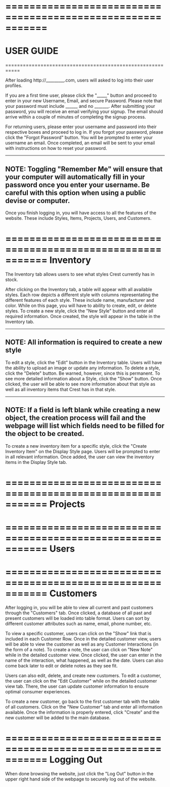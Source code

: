 ===========================================================
===========================================================
USER GUIDE
===========================================================
===========================================================

After loading http://_________.com, users will asked to log
into their user profiles. 

If you are a first time user, please click the "_____" button
and proceed to enter in your new Username, Email, and secure
Password. Please note that your password must include ______
and no _______. After submitting your password, you will 
receive an email verifying your signup. The email should arrive
within a couple of minutes of completing the signup process.

For returning users, please enter your username and password 
into their respective boxes and proceed to log in. If you 
forgot your password, please click the "Forgot Password" button.
You will be prompted to enter your username an email. Once
completed, an email will be sent to your email with instructions
on how to reset your password.

-----------------------------------------------------------
NOTE: Toggling "Remember Me" will ensure that your computer
will automatically fill in your password once you enter your
username. Be careful with this option when using a public
devise or computer.
-----------------------------------------------------------

Once you finish logging in, you will have access to all the
features of the website. These include Styles, Items, Projects,
Users, and Customers.

===========================================================
Inventory
===========================================================

The Inventory tab allows users to see what styles Crest
currently has in stock.

After clicking on the Inventory tab, a table will appear with
all available styles. Each row depicts a different style with
columns representating the different features of each style. 
These include name, manufacturer and color. While on this page,
you will have to ability to create, edit, or delete styles. To
create a new style, click the "New Style" button and enter
all required information. Once created, the style will appear
in the table in the Inventory tab.

-----------------------------------------------------------
NOTE: All information is required to create a new style
-----------------------------------------------------------

To edit a style, click the "Edit" button in the Inventory table.
Users will have the ability to upload an image or update any
information. To delete a style, click the "Delete" button. Be
warned, however, since this is permanent. To see more detailed
information about a Style, click the "Show" button. Once clicked,
the user will be able to see more information about that style as
well as all inventory items that Crest has in that style.

-----------------------------------------------------------
NOTE: If a field is left blank while creating a new object,
the creation process will fail and the webpage will list 
which fields need to be filled for the object to be created.
-----------------------------------------------------------

To create a new inventory item for a specific style, click the 
"Create Inventory Item" on the Display Style page. Users will be
prompted to enter in all relevant information. Once added, the
user can view the inventory items in the Display Style tab. 

===========================================================
Projects
===========================================================
===========================================================
Users
===========================================================
===========================================================
Customers
===========================================================

After logging in, you will be able to view all current and past
customers through the "Customers" tab. Once clicked, a database
of all past and present customers will be loaded into table
format. Users can sort by different customer attributes such as
name, email, phone number, etc. 

To view a specific customer, users can click on the "Show" link 
that is included in each Customer Row. Once in the detailed
customer view, users will be able to view the customer as well 
as any Customer Interactions (in the form of a note). To create
a note, the user can click on "New Note" while in the detailed
customer view. Once clicked, the user can enter in the name of
the interaction, what happened, as well as the date. Users can
also come back later to edit or delete notes as they see fit.

Users can also edit, delete, and create new customers. To edit
a customer, the user can click on the "Edit Customer" while
on the detailed customer view tab. There, the user can update
customer information to ensure optimal consumer experiences.

To create a new customer, go back to the first customer tab 
with the table of all customers. Click on the "New Customer"
tab and enter all information available. Once the information
is properly entered, click "Create" and the new customer will
be added to the main database. 

===========================================================
Logging Out
===========================================================
When done browsing the website, just click the "Log Out" button
in the upper right hand side of the webpage to securely log out
of the website.
